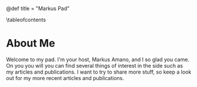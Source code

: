 @def title = "Markus Pad"

\tableofcontents

# About Me
Welcome to my pad. 
I'm your host, Markus Amano, and I so glad you came. 
On you you will you can find several things of interest in the side such as my articles and publications. 
I want to try to share more stuff, so keep a look out for my more recent articles and publications.
